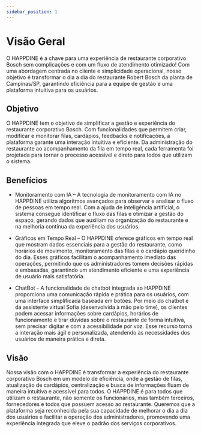 ```yaml
---
sidebar_position: 1
---
```


# Visão Geral
O HAPPDINE é a chave para uma experiência de restaurante corporativo Bosch sem complicações e com um fluxo de atendimento otimizado! Com uma abordagem centrada no cliente e simplicidade operacional, nosso objetivo é transformar o dia a dia do restaurante Robert Bosch da planta de Campinas/SP, garantindo eficiência para a equipe de gestão e uma plataforma intuitiva para os usuários. 

## Objetivo 
O HAPPDINE tem o objetivo de simplificar a gestão e experiência do restaurante corporativo Bosch. Com funcionalidades que permitem criar, modificar e monitorar filas, cardápios, feedbacks e notificações, a plataforma garante uma interação intuitiva e eficiente. Da administração do restaurante ao acompanhamento da fila em tempo real, cada ferramenta foi projetada para tornar o processo acessível e direto para todos que utilizam o sistema. 

## Benefícios  
- Monitoramento com IA – A tecnologia de monitoramento com IA no HAPPDINE utiliza algoritmos avançados para observar e analisar o fluxo de pessoas em tempo real. Com a ajuda de inteligência artificial, o sistema consegue identificar o fluxo das filas e otimizar a gestão do espaço, gerando dados que auxiliam na organização do restaurante e na melhoria contínua da experiência dos usuários. 

- Gráficos em Tempo Real – O HAPPDINE oferece gráficos em tempo real que mostram dados essenciais para a gestão do restaurante, como horários de movimento, monitoramento das filas e o cardápio queridinho do dia. Esses gráficos facilitam o acompanhamento imediato das operações, permitindo que os administradores tomem decisões rápidas e embasadas, garantindo um atendimento eficiente e uma experiência de usuário mais satisfatória. 

- ChatBot - A funcionalidade de chatbot integrada ao HAPPDINE proporciona uma comunicação rápida e prática para os usuários, com uma interface simplificada baseada em botões. Por meio do chatbot e da assistente virtual Sofia (desenvolvida à mão pelo time), os clientes podem acessar informações sobre cardápios, horários de funcionamento e tirar dúvidas sobre o restaurante de forma intuitiva, sem precisar digitar e com a acessibilidade por voz. Esse recurso torna a interação mais ágil e personalizada, atendendo às necessidades dos usuários de maneira prática e direta. 

## Visão
Nossa visão com o HAPPDINE é transformar a experiência do restaurante corporativo Bosch em um modelo de eficiência, onde a gestão de filas, atualização de cardápios, centralização e busca de informações fluam de maneira intuitiva e acessível para todos. O HAPPDINE é para todos que utilizam o restaurante, não somente os funcionários, mas também terceiros, fornecedores e todos que possuem acesso ao restaurante. Queremos que a plataforma seja reconhecida pela sua capacidade de melhorar o dia a dia dos usuários e facilitar a operação dos administradores, promovendo uma experiência integrada que eleve o padrão dos serviços corporativos. 




